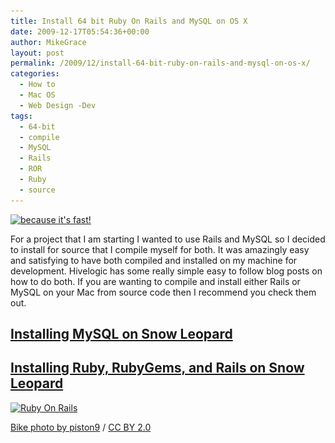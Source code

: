 ```yaml
---
title: Install 64 bit Ruby On Rails and MySQL on OS X
date: 2009-12-17T05:54:36+00:00
author: MikeGrace
layout: post
permalink: /2009/12/install-64-bit-ruby-on-rails-and-mysql-on-os-x/
categories:
  - How to
  - Mac OS
  - Web Design -Dev
tags:
  - 64-bit
  - compile
  - MySQL
  - Rails
  - ROR
  - Ruby
  - source
---
```

[<img class="aligncenter size-full wp-image-1198" title="Because it's fast!!" src="/assets/2009/12/fast_bike.jpg" alt="because it's fast!" width="650" height="172" srcset="/assets/2009/12/fast_bike.jpg 650w, /assets/2009/12/fast_bike-300x79.jpg 300w" sizes="(max-width: 650px) 100vw, 650px" />](http://www.flickr.com/photos/piston9/309393133/)

For a project that I am starting I wanted to use Rails and MySQL so I decided to install for source that I compile myself for both. It was amazingly easy and satisfying to have both compiled and installed on my machine for development. Hivelogic has some really simple easy to follow blog posts on how to do both. If you are wanting to compile and install either Rails or MySQL on your Mac from source code then I recommend you check them out.

## [Installing MySQL on Snow Leopard](http://hivelogic.com/articles/compiling-mysql-on-snow-leopard/)

## [Installing Ruby, RubyGems, and Rails on Snow Leopard](http://hivelogic.com/articles/compiling-ruby-rubygems-and-rails-on-snow-leopard/)

[<img class="aligncenter size-full wp-image-1205" title="Ruby On Rails" src="/assets/2009/12/ruby_on_rails.jpg" alt="Ruby On Rails" width="327" height="86" srcset="/assets/2009/12/ruby_on_rails.jpg 327w, /assets/2009/12/ruby_on_rails-300x78.jpg 300w" sizes="(max-width: 327px) 100vw, 327px" />](/assets/2009/12/ruby_on_rails.jpg)

<a rel="cc:attributionURL" href="http://www.flickr.com/photos/piston9/">Bike photo by piston9</a> / <a rel="license" href="http://creativecommons.org/licenses/by/2.0/">CC BY 2.0</a>